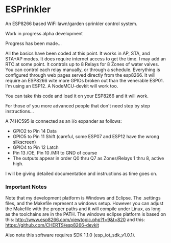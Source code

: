 # ESPrinkler
An ESP8266 based WiFi lawn/garden sprinkler control system.

Work in progress alpha development

Progress has been made...

All the basics have been coded at this point.  It works in AP, STA, and STA+AP modes.
It does require internet access to get the time.   I may add an RTC at some point.
It controls up to 8 Relays for 8 Zones of water valves.  You can control each relay
manually, or through a schedule.  Everything is configured through web pages served
directly from the esp8266.  It will require an ESP8266 wite more GPIOs broken out than
the venerable ESP01.  I'm using an ESP12.  A NodeMCU-devkit will work too.

You can take this code and load it on your ESP8266 and it will work.

For those of you more advanced people that don't need step by step instructions...

A 74HC595 is connected as an i/o expander as follows:

* GPIO2 to Pin 14 Data
* GPIO5 to Pin 11 Shift (careful, some ESP07 and ESP12 have the wrong silkscreen)
* GPIO4 to Pin 12 Latch
* Pin 13 /OE, Pin 10 /MR to GND of course
* The outputs appear in order Q0 thru Q7 as Zones/Relays 1 thru 8, active high.

I will be giving detailed documentation and instructions as time goes on.

### Important Notes

Note that my development platform is Windows and Eclipse. The .settings files,
and the Makefile represent a windows setup. However you can adjust the Makefile
with the proper paths and it will compile under Linux, as long as the toolchains
are in the PATH.  The windows eclipse platform is based on this: http://www.esp8266.com/viewtopic.php?f=9&t=820 and this: https://github.com/CHERTS/esp8266-devkit

Also note this software requires SDK 1.1.0 (esp_iot_sdk_v1.0.1).
  